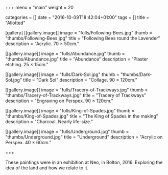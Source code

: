 +++
menu = "main"
weight = 20

categories = []
date = "2016-10-09T18:42:04+01:00"
tags = []
title = "Allotted"

[gallery]
  [[gallery.image]]
    image = "fulls/Following-Bees.jpg"
    thumb = "thumbs/Following-Bees.jpg"
    title = "Following Bees round the Lavender"
    description = "Acrylic. 70 × 50cm."

  [[gallery.image]]
    image = "fulls/Abundance.jpg"
    thumb = "thumbs/Abundance.jpg"
    title = "Abundance"
    description = "Plaster etching. 25 × 15cm."

  [[gallery.image]]
    image = "fulls/Dark-Sol.jpg"
    thumb = "thumbs/Dark-Sol.jpg"
    title = "Dark Sol"
    description = "Collage. 90 × 120cm."

  [[gallery.image]]
    image = "fulls/Tracery-of-Trackways.jpg"
    thumb = "thumbs/Tracery-of-Trackways.jpg"
    title = "Tracery of Trackways"
    description = "Engraving on Perspex. 90 × 120cm."

  [[gallery.image]]
    image = "fulls/King-of-Spades.jpg"
    thumb = "thumbs/King-of-Spades.jpg"
    title = "The King of Spades in the making"
    description = "Charcoal. Nearly life-size."

  [[gallery.image]]
    image = "fulls/Underground.jpg"
    thumb = "thumbs/Underground.jpg"
    title = "Underground"
    description = "Acrylic on Perspex. 40 × 60cm."

+++

These paintings were in an exhibition at Neo, in Bolton, 2016. Exploring the idea of the land and how we relate to it.
